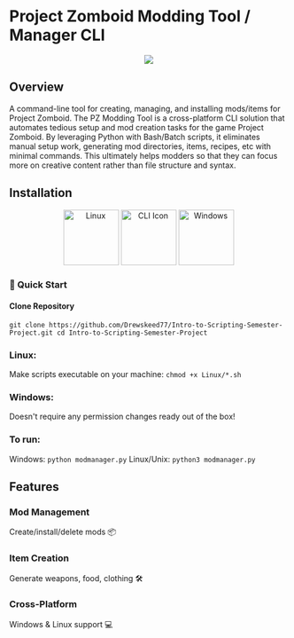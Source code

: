 
# Project Zomboid Modding Tool / Manager CLI

<p align="center">
<img src="https://images.gog-statics.com/997a880a5624334e379dfe5bfc63191f8af379937de97d821c6ccba044899c2a.jpg" />
</p>

## Overview

A command-line tool for creating, managing, and installing mods/items for Project Zomboid. The PZ Modding Tool is a cross-platform CLI solution that automates tedious setup and mod creation tasks for the game Project Zomboid. By leveraging Python with Bash/Batch scripts, it eliminates manual setup work, generating mod directories, items, recipes, etc with minimal commands. This ultimately helps modders so that they can focus more on creative content rather than file structure and syntax.

## Installation

<p align="center">
<img src="https://img.icons8.com/color/96/000000/linux.png" width="100" alt="Linux"/>
  <img src="https://img.icons8.com/fluency/96/000000/console.png" width="100" alt="CLI Icon"/>
  <img src="https://img.icons8.com/color/96/000000/windows8.png" width="100" alt="Windows"/>
</p>

### 🚀 Quick Start

#### Clone Repository
`git clone https://github.com/Drewskeed77/Intro-to-Scripting-Semester-Project.git
cd Intro-to-Scripting-Semester-Project`

### Linux:
Make scripts executable on your machine:
`chmod +x Linux/*.sh`
### Windows:
Doesn't require any permission changes ready out of the box!

### To run:
Windows: `python modmanager.py`
Linux/Unix: `python3 modmanager.py`

## Features

### Mod Management
Create/install/delete mods 📦

### Item Creation
Generate weapons, food, clothing 🛠️

### Cross-Platform
Windows & Linux support 💻